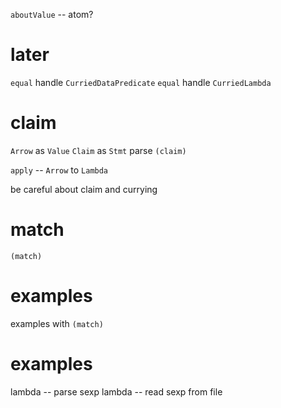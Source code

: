`aboutValue` -- atom?

# later

`equal` handle `CurriedDataPredicate`
`equal` handle `CurriedLambda`

# claim

`Arrow` as `Value`
`Claim` as `Stmt`
parse `(claim)`

`apply` -- `Arrow` to `Lambda`

be careful about claim and currying

# match

`(match)`

# examples

examples with `(match)`

# examples

lambda -- parse sexp
lambda -- read sexp from file
